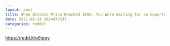 ```yaml
--- 
layout: post 
title: When Bitcoin Price Reached $65K, You Were Waiting for an Opportunity To Buy. The Opportunity Is Now. It is up to you to seize it. 
date: 2021-06-23 1624475537 
categories: reddit 
--- 
```

https://redd.it/o6jpqy